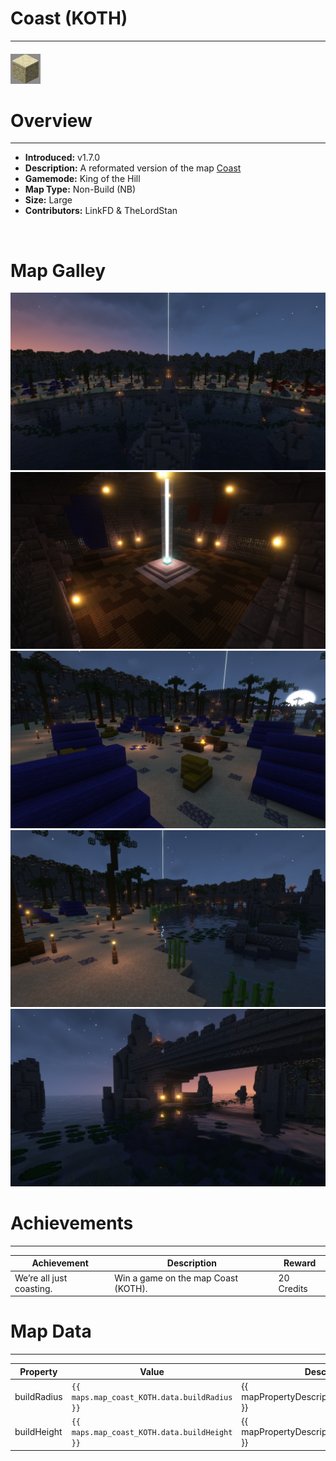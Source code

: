 <!-- replace _map_ with the actual map name -->
<!-- change gamemode type for the Map data description  -->
# Coast (KOTH)

***

#### ![CoastKOTHicon](../assets/maps/coastKOTH/coastKOTH-icon.jpg)

# Overview
***
- **Introduced:** v1.7.0
- **Description:** A reformated version of the map [Coast](CoastCLASSIC)
- **Gamemode:** King of the Hill
- **Map Type:** Non-Build (NB)
- **Size:** Large
- **Contributors:** LinkFD & TheLordStan

<br />  

# Map Galley
![Coast - Overview](../assets/maps/coastKOTH/coast_koth-overview.jpg '')
![Coast - Middle](../assets/maps/coastKOTH/coast_koth-middle.jpg '')
![Coast - Beacon](../assets/maps/coastKOTH/coast_koth-spawn.jpg '')
![Coast - Flank](../assets/maps/coastKOTH/coast_koth-flank.jpg '')
![Coast - Underbridge](../assets/maps/coastKOTH/coast_koth-underbridge.jpg '')

# Achievements
***

| Achievement | Description | Reward |
| ----- | ----- | ------ |
| We’re all just coasting. | Win a game on the map Coast (KOTH). | 20 Credits |



# Map Data
***

| Property | Value | Description |
| ----------- | ----------- | ------ |
| buildRadius |`{{ maps.map_coast_KOTH.data.buildRadius }}`| {{ mapPropertyDescriptions.buildRadius.koth }} |
| buildHeight |`{{ maps.map_coast_KOTH.data.buildHeight }}`| {{ mapPropertyDescriptions.buildHeight.koth }} |